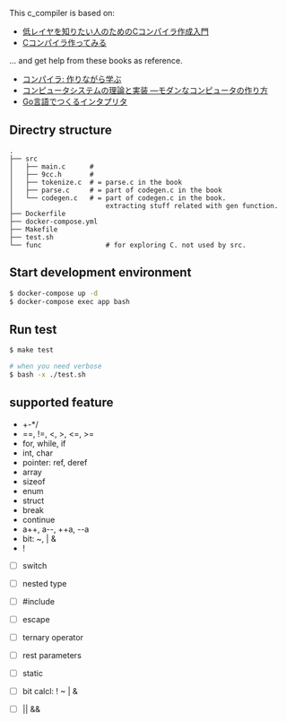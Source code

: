 This c_compiler is based on:
- [低レイヤを知りたい人のためのCコンパイラ作成入門](https://www.sigbus.info/compilerbook)
- [Cコンパイラ作ってみる](https://www.youtube.com/playlist?list=PLp_EUEO9JJP08ApAdaTYKHsonrLyKzdvp)


... and get help from these books as reference.
- [コンパイラ: 作りながら学ぶ](https://amzn.to/3ulY7kc)
- [コンピュータシステムの理論と実装 ―モダンなコンピュータの作り方](https://amzn.to/3uiyfFZ)
- [Go言語でつくるインタプリタ](https://amzn.to/2PKFrvo)

## Directry structure
```text
.
├── src
│   ├── main.c      #
│   ├── 9cc.h       #
│   ├── tokenize.c  # = parse.c in the book
│   ├── parse.c     # = part of codegen.c in the book
│   └── codegen.c   # = part of codegen.c in the book.
│                       extracting stuff related with gen function.
├── Dockerfile
├── docker-compose.yml
├── Makefile
├── test.sh
└── func                # for exploring C. not used by src.
```

## Start development environment
```bash
$ docker-compose up -d
$ docker-compose exec app bash
```

## Run test
```bash
$ make test

# when you need verbose
$ bash -x ./test.sh
```

## supported feature
- +-*/
- ==, !=, <, >, <=, >=
- for, while, if
- int, char
- pointer: ref, deref
- array
- sizeof
- enum
- struct
- break
- continue
- a++, a--, ++a, --a
- bit: ~, | &
- !



- [ ] switch
- [ ] nested type
- [ ] #include
- [ ] escape
- [ ] ternary operator
- [ ] rest parameters
- [ ] static
- [ ] bit calcl: ! ~ | &
- [ ] || &&


